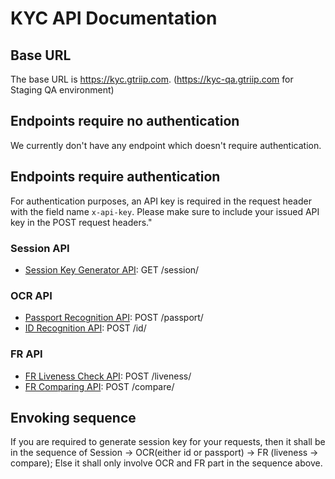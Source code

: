 # KYC API Documentation

## Base URL

The base URL is https://kyc.gtriip.com. (https://kyc-qa.gtriip.com for Staging QA environment)

## Endpoints require no authentication
We currently don't have any endpoint which doesn't require authentication.

## Endpoints require authentication
For authentication purposes, an API key is required in the request header with the field name `x-api-key`. Please make sure to include your issued API key in the POST request headers."

### Session API
* [Session Key Generator API](./Session/SessionKeyGenerationAPI.md): GET /session/

### OCR API
* [Passport Recognition API](./OCR/PassportRecognitionAPI.md): POST /passport/
* [ID Recognition API](./OCR/IDRecognitionAPI.md): POST /id/

### FR API
* [FR Liveness Check API](./FR/FaceLivenessAPI.md): POST /liveness/
* [FR Comparing API](./FR/FaceCompareAPI.md): POST /compare/

## Envoking sequence
If you are required to generate session key for your requests, then it shall be in the sequence of Session -> OCR(either id or passport) -> FR (liveness -> compare); Else it shall only involve OCR and FR part in the sequence above.